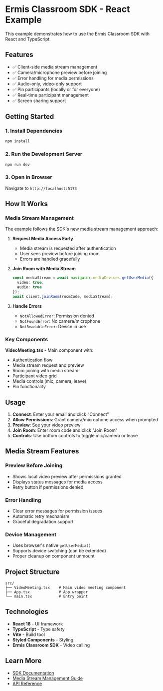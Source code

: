 # Ermis Classroom SDK - React Example

This example demonstrates how to use the Ermis Classroom SDK with React and TypeScript.

## Features

- ✅ Client-side media stream management
- ✅ Camera/microphone preview before joining
- ✅ Error handling for media permissions
- ✅ Audio-only, video-only support
- ✅ Pin participants (locally or for everyone)
- ✅ Real-time participant management
- ✅ Screen sharing support

## Getting Started

### 1. Install Dependencies

```bash
npm install
```

### 2. Run the Development Server

```bash
npm run dev
```

### 3. Open in Browser

Navigate to `http://localhost:5173`

## How It Works

### Media Stream Management

The example follows the SDK's new media stream management approach:

1. **Request Media Access Early**
   - Media stream is requested after authentication
   - User sees preview before joining room
   - Errors are handled gracefully

2. **Join Room with Media Stream**
   ```typescript
   const mediaStream = await navigator.mediaDevices.getUserMedia({
     video: true,
     audio: true
   });
   await client.joinRoom(roomCode, mediaStream);
   ```

3. **Handle Errors**
   - `NotAllowedError`: Permission denied
   - `NotFoundError`: No camera/microphone
   - `NotReadableError`: Device in use

### Key Components

**VideoMeeting.tsx** - Main component with:
- Authentication flow
- Media stream request and preview
- Room joining with media stream
- Participant video grid
- Media controls (mic, camera, leave)
- Pin functionality

## Usage

1. **Connect**: Enter your email and click "Connect"
2. **Allow Permissions**: Grant camera/microphone access when prompted
3. **Preview**: See your video preview
4. **Join Room**: Enter room code and click "Join Room"
5. **Controls**: Use bottom controls to toggle mic/camera or leave

## Media Stream Features

### Preview Before Joining
- Shows local video preview after permissions granted
- Displays status messages for media access
- Retry button if permissions denied

### Error Handling
- Clear error messages for permission issues
- Automatic retry mechanism
- Graceful degradation support

### Device Management
- Uses browser's native `getUserMedia()`
- Supports device switching (can be extended)
- Proper cleanup on component unmount

## Project Structure

```
src/
├── VideoMeeting.tsx    # Main video meeting component
├── App.tsx             # App wrapper
└── main.tsx            # Entry point
```

## Technologies

- **React 18** - UI framework
- **TypeScript** - Type safety
- **Vite** - Build tool
- **Styled Components** - Styling
- **Ermis Classroom SDK** - Video calling

## Learn More

- [SDK Documentation](../../README.md)
- [Media Stream Management Guide](../../README.md#media-stream-management)
- [API Reference](../../README.md#api-reference)

